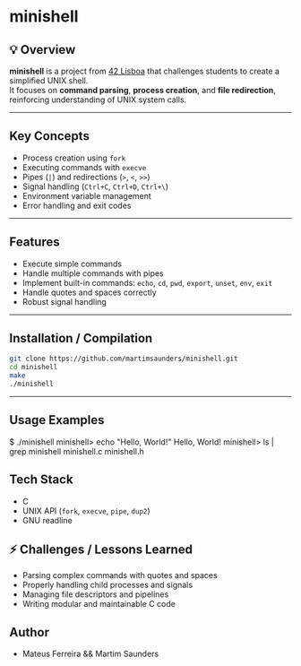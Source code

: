 # minishell

## 💡 Overview
**minishell** is a project from [42 Lisboa](https://www.42lisboa.com) that challenges students to create a simplified UNIX shell.  
It focuses on **command parsing**, **process creation**, and **file redirection**, reinforcing understanding of UNIX system calls.

---

## Key Concepts
- Process creation using `fork`
- Executing commands with `execve`
- Pipes (`|`) and redirections (`>`, `<`, `>>`)
- Signal handling (`Ctrl+C`, `Ctrl+D`, `Ctrl+\`)
- Environment variable management
- Error handling and exit codes

---

## Features
- Execute simple commands
- Handle multiple commands with pipes
- Implement built-in commands: `echo`, `cd`, `pwd`, `export`, `unset`, `env`, `exit`
- Handle quotes and spaces correctly
- Robust signal handling

---

## Installation / Compilation
```bash
git clone https://github.com/martimsaunders/minishell.git
cd minishell
make
./minishell
```

---

## Usage Examples

$ ./minishell
minishell> echo "Hello, World!"
Hello, World!
minishell> ls | grep minishell
minishell.c
minishell.h

## Tech Stack
- C
- UNIX API (`fork`, `execve`, `pipe`, `dup2`)
- GNU readline

## ⚡ Challenges / Lessons Learned
- Parsing complex commands with quotes and spaces
- Properly handling child processes and signals
- Managing file descriptors and pipelines
- Writing modular and maintainable C code

## Author
- Mateus Ferreira && Martim Saunders

